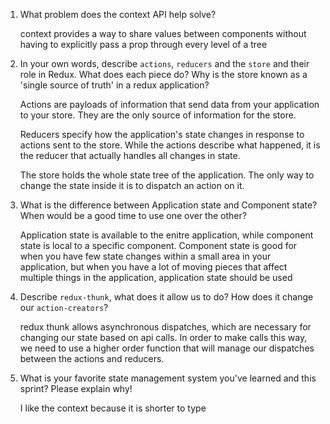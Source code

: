 1. What problem does the context API help solve?

    context provides a way to share values between components without having to explicitly pass a prop through every level of a tree

1. In your own words, describe `actions`, `reducers` and the `store` and their role in Redux. What does each piece do? Why is the store known as a 'single source of truth' in a redux application?

    Actions are payloads of information that send data from your application to your store. They are the only source of information for the store.

    Reducers specify how the application's state changes in response to actions sent to the store. While the actions describe what happened, it is the reducer that actually handles all changes in state.

    The store holds the whole state tree of the application. The only way to change the state inside it is to dispatch an action on it.

1. What is the difference between Application state and Component state? When would be a good time to use one over the other?

    Application state is available to the enitre application, while component state is local to a specific component. Component state is good for when you have few state changes within a small area in your application, but when you have a lot of moving pieces that affect multiple things in the application, application state should be used

1. Describe `redux-thunk`, what does it allow us to do? How does it change our `action-creators`?

    redux thunk allows asynchronous dispatches, which are necessary for changing our state based on api calls. In order to make calls this way, we need to use a higher order function that will manage our dispatches between the actions and reducers.

1. What is your favorite state management system you've learned and this sprint? Please explain why!

    I like the context because it is shorter to type
